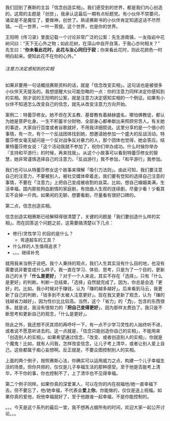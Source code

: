 我们回到了赛斯的主旨「信念创造实相」。我们感受到的世界，都是我们内心创造的。这周的主题是「创世」，我承认这最后一期有点标题党。有小伙伴不禁要问，诸梁是不是魔怔了，要做神，创世了。熟读赛斯书的小伙伴肯定知道这话不尽然错。一花一世界，一叶一菩提。这个世界，也是你的世界。

王阳明《传习录》里面记载一个讨论非常广泛的公案：先生游南镇，一友指岩中花树问曰：“天下无心外之物；如此花树，在深山中自开自落，于我心亦何相关？” 先生曰：“**你未看此花时，此花与汝心同归于寂**；你来看此花时，则此花颜色一时明白起来。便知此花不在你的心外。”



###### 注意力决定感知到的实相

如果非要用一句话概括赛斯资料的话，就是「信念改变实相」。这句话也是被很多小伙伴天天提及的。我想提醒大伙可能忽略的一点：你的注意力同样决定你感知到的实相。刚才说的王阳明的公案，就是注意力决定感知实相的一个例证。如果有小伙伴不知道怎么改变自己的信念，就先从改变注意力方向开始。



案例二：特蕾莎修女。她不但在天主教、基督教有着赫赫盛名，哪怕佛教徒，都认为她是菩萨化身。一生不积蓄半分财物、全部身心都奉献出来照顾穷苦人。有关她的事迹，大家自行百度或者谷歌就好，不用我详细叙说。这里分享的是一个很小的事情，有一次，有个一个反战团体找到她，想邀请她参加一个盛大的反战活动。特蕾莎修女毫无疑问是一个反对战争反对暴力的人，那个团体也觉得，她会答应。结果特蕾莎修女说：「这个活动我就不参加了，祝你们举办成功。什么时候你举办『支持和平游行』的时候，再来找我」。从这个小故事可以看到特蕾莎修女的智慧，她非常谨慎选择自己的注意力，「反战游行」我不参加，「和平游行」我参加。



我们也可以从特蕾莎修女这个故事来理解「吸引力法则」。由此可知，我们要注意自己的注意力，不要被别人，被社交媒体牵着走。我们要有觉知的选择自己注意的事情，不要在「注意力」上把自己变成被收割的韭菜。比如，想自己婚姻美满，生活幸福，国内那些狗血剧情的家庭剧，有扭曲人生观的连续剧，尽量少看！少看其实不会掉一斤肉。如果闲的无聊，想要看剧，尽量看有很好口碑的。



第二点，信念创造实相。

信念创造实相赛斯已经解释得很清楚了，关键的问题是「我们要创造什么样的实相」。而在回答这个问题之前，这需要搞清楚以下几点：

- 修行/灵性学习 的目的是什么？
  - 弯道超车的工具？
- 什么样的人生值得追求？
- 。。。继续补充



就用我来当例子说吧。我个人秉持的观点，我们人生其实没有什么目的地，也没有需要说非要变成什么样子。我一直在学习、体验、思考，只是为了一个目的，更新自己的关于「**什么是更好**」？对于一个人来说，其实不存在「选择」，只有「什么是更好」的判断。判断一旦结束，「选择」自然就完成了。因为，你总是会选「更好」的。比如，我小时候对于赚钱，认为「赚的越多越好」。后来看到马云，我更新了自己的判断，「钱多到不太被人注意更好」。现在我又更新了观念，认为「赚的钱越省力越好」，因为性价比比较高。当然，这个「省力」的「**力**」，包含的东西很多。就是说，我没有很努力的「**把自己变得更好**」，因为那样太费劲了。我只是不断思考和更新自己的观念，「什么是更好」。



除此之外，我还想不厌其烦的再呼吁一下，有一点不少学习灵性的人始终听不进，或者说不愿意听进去的。这一点就是，「信念只能创造你自己的实相」，不能用来「创造别人的实相」。如果希望通过信念，「改变、或者创造别人的实相」，你就是个魔鬼！比如，就有人问我，怎样改变信念，让儿子考上清华，或者让别人爱上自己。这些都属于痴心妄想啊。反正就是，不要企图控制别人的实相。

上面的两个例子，按照赛斯心法，你确实可以运用威力之点，构建一个儿子幸福生活的场景。但你共频的，仅仅是儿子幸福生活的那种感受。至于他是否能考上清华，不干你的事，你也控制不了，上了清华也不见得幸福。

第二个例子同样。如果你真的深爱某人，可以在你的内在祝福他/她一直幸福下去。但不要忘了，他/她幸福，不代表会**爱上你**。你能做的，仅仅是送上祝福。如果你真的爱他，祝他幸福就好了，至于他跟谁一起幸福，不是你能控制的。



。。。今天是这个系列的最后一堂，我不想再占据所有的时间，欢迎大家一起公开讨论。。。